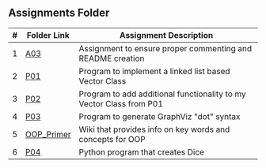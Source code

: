 ##  Assignments Folder

|   #   | Folder Link | Assignment Description |
| :---: | ----------- | ---------------------- |
|   1   |[A03](https://github.com/bsmith578/2143-OOP-Smith/tree/main/Assignments/A03)|Assignment to ensure proper commenting and README creation|
|   2   |[P01](https://github.com/bsmith578/2143-OOP-Smith/tree/main/Assignments/P01)|Program to implement a linked list based Vector Class|
|   3   |[P02](https://github.com/bsmith578/2143-OOP-Smith/tree/main/Assignments/P02)|Program to add additional functionality to my Vector Class from P01|
|   4   |[P03](https://github.com/bsmith578/2143-OOP-Smith/tree/main/Assignments/P03)|Program to generate GraphViz "dot" syntax|
|   5   |[OOP_Primer](https://github.com/bsmith578/2143-OOP-Smith/tree/main/Assignments/A04)|Wiki that provides info on key words and concepts for OOP|
|   6   |[P04](https://github.com/bsmith578/2143-OOP-Smith/tree/main/Assignments/P04)|Python program that creates Dice|
